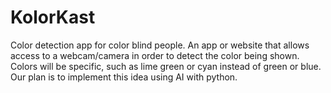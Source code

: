 # KolorKast
Color detection app for color blind people. An app or website that allows access to a webcam/camera in order to detect the color being shown. Colors will be specific, such as lime green or cyan instead of green or blue. Our plan is to implement this idea using AI with python. 
